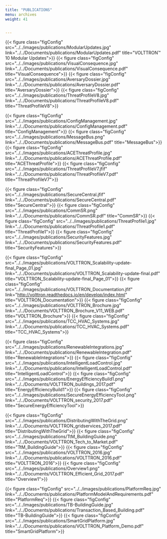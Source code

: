 ```yaml
---
title: "PUBLICATIONS"
menu: archives
weight: 41


---
```


{{< figure class="figConfig"  src="../../images/publications/ModularUpdates.jpg" link="../../Documents/publications/ModularUpdates.pdf" title="VOLTTRON™ 10 Modular Updates">}}
{{< figure class="figConfig"  src="../../images/publications/VisualConsequence.jpg" link="../../Documents/publications/VisualConsequence.pdf" title="VisualConsequence">}}
{{< figure class="figConfig"  src="../../images/publications/AversaryDossier.jpg" link="../../Documents/publications/AversaryDossier.pdf" title="AversaryDossier">}}
{{< figure class="figConfig"  src="../../images/publications/ThreatProfileV8.jpg" link="../../Documents/publications/ThreatProfileV8.pdf" title="ThreatProfileV8">}}

{{< figure class="figConfig"  src="../../images/publications/ConfigManagement.jpg" link="../../Documents/publications/ConfigManagement.pdf" title="ConfigManagement">}}
{{< figure class="figConfig"  src="../../images/publications/MessageBus.png" link="../../Documents/publications/MessageBus.pdf" title="MessageBus">}}
{{< figure class="figConfig"  src="../../images/publications/ACEThreatProfile.jpg" link="../../Documents/publications/ACEThreatProfile.pdf" title="ACEThreatProfile">}}
{{< figure class="figConfig"  src="../../images/publications/ThreatProfileV7.jfif" link="../../Documents/publications/ThreatProfileV7.pdf" title="ThreatProfileV7">}}

{{< figure class="figConfig"  src="../../images/publications/SecureCentral.jfif" link="../../Documents/publications/SecureCentral.pdf" title="SecureCentral">}}
{{< figure class="figConfig"  src="../../images/publications/CommSR.png" link="../../Documents/publications/CommSR.pdf" title="CommSR">}}
{{< figure class="figConfig"  src="../../images/publications/ThreatProfile1.jpg" link="../../Documents/publications/ThreatProfile1.pdf" title="ThreatProfile1">}}
{{< figure class="figConfig"  src="../../images/publications/SecurityFeatures.jpg" link="../../Documents/publications/SecurityFeatures.pdf" title="SecurityFeatures">}}

{{< figure class="figConfig"  src="../../images/publications/VOLTTRON_Scalability-update-final_Page_01.jpg" link="../../Documents/publications/VOLTTRON_Scalability-update-final.pdf" title="VOLTTRON_Scalability-update-final_Page_01">}}
{{< figure class="figConfig"  src="../../images/publications/VOLTTRON_Documentation.jfif" link="http://volttron.readthedocs.io/en/develop/index.html" title="VOLTTRON_Documentation">}}
{{< figure class="figConfig"  src="../../images/publications/VOLTTRON_Brochure.jpg" link="../../Documents/VOLTTRON_Brochure_V11_WEB.pdf" title="VOLTTRON_Brochure">}}
{{< figure class="figConfig"  src="../../images/publications/TCC_HVAC_Systems.jpg" link="../../Documents/publications/TCC_HVAC_Systems.pdf" title="TCC_HVAC_Systems">}}

{{< figure class="figConfig"  src="../../images/publications/RenewableIntegrations.jpg" link="../../Documents/publications/RenewableIntegration.pdf" title="RenewableIntegrations">}}
{{< figure class="figConfig"  src="../../images/publications/IntelligentLoadControl.jpg" link="../../Documents/publications/IntelligentLoadControl.pdf" title="IntelligentLoadControl">}}
{{< figure class="figConfig"  src="../../images/publications/EnergyEfficiencyBuild1.png" link="../../Documents/VOLTTRON_buildings_2017.pdf" title="EnergyEfficiencyBuild1">}}
{{< figure class="figConfig"  src="../../images/publications/SecureEnergyEfficiencyTool.png" link="../../Documents/VOLTTRON_security_2017.pdf" title="SecureEnergyEfficiencyTool">}}

{{< figure class="figConfig"  src="../../images/publications/DistributingWithTheGrid.png" link="../../Documents/VOLTTRON_gridservices_2017.pdf" title="DistributingWithTheGrid">}}
{{< figure class="figConfig"  src="../../images/publications/TtM_BuildingGuide.png" link="../../Documents/VOLTTRON_Tech_to_Market.pdf" title="TtM_BuildingGuide">}}
{{< figure class="figConfig"  src="../../images/publications/VOLTTRON_2016.jpg" link="../../Documents/publications/VOLTTRON_2016.pdf" title="VOLTTRON_2016">}}
{{< figure class="figConfig"  src="../../images/publications/Overview1.png" link="../../Documents/VOLTTRON_Efficient_Grid_2017.pdf" title="Overview1">}}

{{< figure class="figConfig"  src="../../images/publications/PlatformReq.jpg" link="../../Documents/publications/PlatformModelAndRequirements.pdf" title="PlatformReq">}}
{{< figure class="figConfig"  src="../../images/publications/TB-BuildingGuide.jpg" link="../../Documents/publications/Transaction_Based_Building.pdf" title="TB-BuildingGuide">}}
{{< figure class="figConfig"  src="../../images/publications/SmartGridPlatform.jpg" link="../../Documents/publications/VOLTTRON_Platform_Demo.pdf" title="SmartGridPlatform">}}
